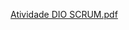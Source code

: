 [Atividade DIO SCRUM.pdf](https://github.com/user-attachments/files/20870204/Atividade.DIO.SCRUM.pdf)
